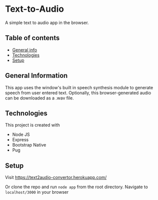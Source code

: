 # Text-to-Audio
A simple text to audio app in the browser.

## Table of contents
* [General info](#general-information)
* [Technologies](#technologies)
* [Setup](#setup)

## General Information
This app uses the window's built in speech synthesis module to generate speech from user entered text.
Optionally, this browser-generated audio can be downloaded as a .wav file.

## Technologies
This project is created with
* Node JS
* Express
* Bootstrap Native
* Pug

## Setup
Visit https://text2audio-convertor.herokuapp.com/

Or clone the repo and run 
```node app``` from the root directory.
Navigate to ```localhost/3000``` in your browser


